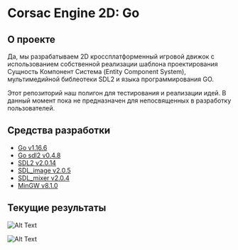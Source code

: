 # Corsac Engine 2D: Go

## О проекте

Да, мы разрабатываем 2D кроссплатформенный игровой движок с использованием собственной реализации шаблона проектирования Сущность Компонент Система (Entity Component System), мультимедийной библеотеки SDL2 и языка программирования GO.

Этот репозиторий наш полигон для тестирования и реализации идей.
В данный момент пока не предназначен для непосвященных в разработку пользователей.

## Средства разработки

- [Go v1.16.6](https://golang.org/dl/)
- [Go sdl2 v0.4.8](https://github.com/veandco/go-sdl2)
- [SDL2 v2.0.14](https://www.libsdl.org/download-2.0.php)
- [SDL_image v2.0.5](https://www.libsdl.org/projects/SDL_image/)
- [SDL_mixer v2.0.4](https://www.libsdl.org/projects/SDL_mixer/)
- [MinGW v8.1.0](http://mingw-w64.org/doku.php)

## Текущие результаты

![Alt Text](https://media.giphy.com/media/PaHC6Fegk4XhZmVBRI/giphy.gif)

![Alt Text](https://media.giphy.com/media/bOMKe3a53uHFPEohuv/giphy.gif)
